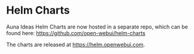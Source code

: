 # Helm Charts
Auna Ideas Helm Charts are now hosted in a separate repo, which can be found here: https://github.com/open-webui/helm-charts 

The charts are released at https://helm.openwebui.com. 